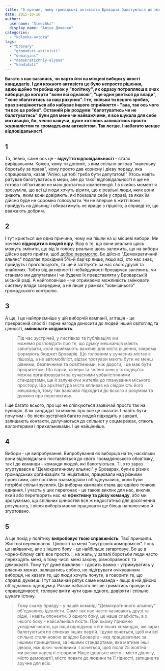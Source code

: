 ```yaml
---
title: "5 причин, чому громадські активісти Броварів балотуються до міської ради"
date: 2015-10-16
author: 
  username: "Aleechka"
  display_name: "Аліна Дяченко"
categories: 
  - "kolonka-avtora"
tags: 
  - "brovary"
  - "gromadski-aktivisti"
  - "demalyans"
  - "demokratichniy-alyans"
  - "kandidati"
---
```


**Багато з нас вагались, чи варто йти на місцеві вибори у якості кандидатів. І для кожного активіста це було непросте рішення, адже щойно ти робиш крок у "політику", як одразу потрапляєш в очах виборця до когорти "вони всі однакові", "ще один рветься до влади", "хоче збагатитись за наш рахунок". І те, скільки ти всього зробив, враз знецінюється або набуває іншого сприйняття - "ааа, так ось чого ти все це робив". Останній рік роздуми "балотуватись чи не балотуватись" були для мене чи найважчими, я все шукала для себе мотивацію, бо, чесно кажучи, дуже хотілось залишатись просто журналістом та громадським активістом. Так легше. І набагато менше відповідальності.**

## 1

Та, певно, саме ось це - **відчуття відповідальності** - стало вирішальним. Кожен, кому ти допоміг, з ким спільно виграв "маленьку боротьбу за права", кому просто дав корисну і дієву пораду, яка спрацювала, казав "Аліно, це тобі треба бути депутатом!" Хтось навіть ратував балотуватись в мери, але до такої відповідальності я ще не готова і об'єктивно не маю достатньо компетенцій. І в якийсь момент я зрозуміла, що всі ці люди хочуть вірити, що є реальні люди, яких вони знають, яким вони довіряють, які показали себе у справі, за яких їм дійсно буде не соромно голосувати. Чи не вперше в житті вони прийдуть на дільниці і обиратимуть не краще з гіршого, а справді те, що вважають добрим.

## 2

І тут криється ще одна причина, чому ми пішли на ці місцеві вибори. Ми хочемо **відродити в людей віру**. Віру в те, що вони реально щось можуть змінити, що від їх голосу реально щось залежить, що на вибори дійсно варто прийти, щоб [добро перемогло](https://www.facebook.com/groups/brovary.DA/). Бо дійсно "Демократичний альянс" подолає прохідний 5%-й бар'єр лише, якщо всі, хто нас знає, прийдуть і проголосують, та ще й загітують за нас своїх друзів та знайомих. Тобто від активності і небайдужості броварчан залежить, чи станемо ми депутатами і чи будемо їх представляти у Броварській міській раді. А найголовніше - чи отримаємо можливість змінювати систему влади зсередини, а не лише у рамках "зовнішнього" громадського контролю.

## 3

А ще, і це найприємніше у цій виборчій кампанії, агітація - це прекрасний спосіб і гарна нагода доносити до людей інший світогляд та цінності, **змінювати свідомість**.

> Під час зустрічей, у листівках та публікаціях ми можемо розповідати про те, що думку мешканців мають запитувати, коли приймають важливі для міста рішення, зокрема формують бюджет Броварів. Що головним у сучасних містах є пішохід, а не автомобіліст, відтак тротуари мають бути не менш рівними, безпечними та освітленими, ніж дороги, і це має бути пріоритетом. Що парки, сквери та зелені зони у їх подвір'ях можна організовувати за сучасними урбаністичними стандартами, ще й залучаючи жителів до планування міського простору. Що архітектура міста впливає на свідомість його мешканців, тому так важливо підходити до всього з розумом та думкою про перспективу.

І ще багато всього, про що не спілкуються зазвичай просто так на вулицях. А як кандидат ти можеш про все це сказати. І навіть бути почутим - бо після зустрічей багато людей підходять у захваті, залишають контакти, долучаються до спільнот у соцмережах, стають волонтерами і прихильниками. І це найцінніше.

## 4

Вибори - це випробування. Випробування як виборців на те, наскільки вони відповідально поставляться до свого громадянського обов'язку, так і до команди - команди людей, які балотуються. Ті, хто зараз згуртувався в "Демократичному альянсі" у Броварах, були в різних громадських організаціях та ініціативах, працювали над різними проектами, але постійно взаємодіяли і об'єднувались, коли були потрібні спільні зусилля. Ця виборча кампанія стала ще однією точкою єднання. І участь у цих перегонах - це також виклик для нас, виклик, який або перетворить нас на **ефективну та дієву команду**, або ми зрозуміємо, що спільних цінностей все ж недостатньо для досягнення результату, і після виборів маємо працювати ще більш наполегливо й згуртовано.

## 5

А ще похід у політику **випробовує твою справжність**. Твої принципи. Життєві переконання. Цінності та межі "внутрішніх компромісів". І ось це найважче, але з іншого боку - це найбільше загартовує. Бо це в чорно-білому світі все просто. І, на жаль, у запалі боротьби люди часто переходять межі, в тому числі межі закону, рівноправності та демократії. Тому тут дуже важливо - і досить важко - утримуватись у власних межах, залишатись собою, не підігрувати очікуванням виборця, не казати те, що люди хочуть почути, а говорити те, що справді думаєш. І тут зазвичай рятує саме команда - якщо в ній дійсно об'єднались однодумці. Разом набагато легше триматись правди та справедливості, головне вміти чути один одного, довіряти і спільно шукати істину.

> Тому скажу правду - у нашій команді "Демократичного альянсу" об'єднались ідеалісти. Саме так нас часто називають друзі та рідні, і навіть опоненти. З одного боку, це наша слабкість, а з іншого боку - найсильніша якість. При цьому приємно усвідомлювати, що наші однодумці є й в інших командах, які зараз балотуються по списках інших партій. І дуже хочеться, щоб ми всі спільно стали новою владою Броварів - яка працюватиме за іншими принципами, за іншими стандартами, яка матиме інші ідеали, ніж діючі чиновники. І хочеться, щоб після 25 жовтня ми разом нарешті створили Наше ідеальне місто - місто діалогу, місто демократії, місто поваги до людини та її гідності, затишне та зручне для всіх.
